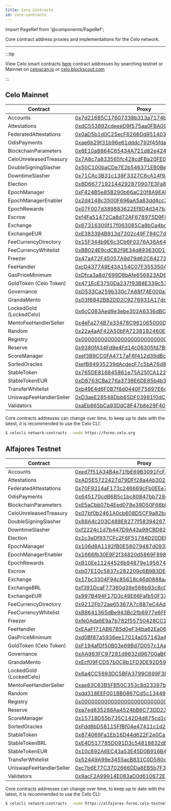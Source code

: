 ```yaml
---
title: Core Contracts
id: core-contracts
---
```


import PageRef from '@components/PageRef';

Core contract address proxies and implementations for the Celo network.

---

:::tip

View Celo smart contracts [here](https://github.com/celo-org/celo-monorepo/tree/master/packages/protocol/contracts) contract addresses by searching testnet or Mainnet on [celoscan.io](https://celoscan.io/) or [celo.blockscout.com](https://celo.blockscout.com/)

:::

## Celo Mainnet

| Contract                | Proxy                                      |
| ----------------------- | ------------------------------------------ |
| Accounts                | [0x7d21685C17607338b313a7174bAb6620baD0aaB7](https://celoscan.io/address/0x7d21685C17607338b313a7174bAb6620baD0aaB7) |
| Attestations            | [0xdC553892cdeeeD9f575aa0FBA099e5847fd88D20](https://celoscan.io/address/0xdC553892cdeeeD9f575aa0FBA099e5847fd88D20) |
| FederatedAttestations   | [0x0aD5b1d0C25ecF6266Dd951403723B2687d6aff2](https://celoscan.io/address/0x0aD5b1d0C25ecF6266Dd951403723B2687d6aff2) |
| OdisPayments            | [0xae6b29f31b96e61dddc792f45fda4e4f0356d0cb](https://celoscan.io/address/0xae6b29f31b96e61dddc792f45fda4e4f0356d0cb) |
| BlockchainParameters    | [0x6E10a8864C65434A721d82e424d727326F9d5Bfa](https://celoscan.io/address/0x6E10a8864C65434A721d82e424d727326F9d5Bfa) |
| CeloUnreleasedTreasury  | [0x7A8c7a833565fc428cdFBa20FE03fAfb178A434f](https://celoscan.io/address/0x7A8c7a833565fc428cdFBa20FE03fAfb178A434f) |
| DoubleSigningSlasher    | [0x50C100baCDe7E2b546371EB0Be1eACcf0A6772ec](https://celoscan.io/address/0x50C100baCDe7E2b546371EB0Be1eACcf0A6772ec) |
| DowntimeSlasher         | [0x71CAc3B31c138F3327C6cA14f9a1c8d752463fDd](https://celoscan.io/address/0x71CAc3B31c138F3327C6cA14f9a1c8d752463fDd) |
| Election                | [0x8D6677192144292870907E3Fa8A5527fE55A7ff6](https://celoscan.io/address/0x8D6677192144292870907E3Fa8A5527fE55A7ff6) |
| EpochManager            | [0xF424B5e85B290b66aC20f8A9EAB75E25a526725E](https://celoscan.io/address/0xF424B5e85B290b66aC20f8A9EAB75E25a526725E) |
| EpochManagerEnabler     | [0x2d4148c3500F696aA5a83dd4cc35c289b738B687](https://celoscan.io/address/0x2d4148c3500F696aA5a83dd4cc35c289b738B687) |
| EpochRewards            | [0x07F007d389883622Ef8D4d347b3f78007f28d8b7](https://celoscan.io/address/0x07F007d389883622Ef8D4d347b3f78007f28d8b7) |
| Escrow                  | [0xf4Fa51472Ca8d72AF678975D9F8795A504E7ada5](https://celoscan.io/address/0xf4Fa51472Ca8d72AF678975D9F8795A504E7ada5) |
| Exchange                | [0x67316300f17f063085Ca8bCa4bd3f7a5a3C66275](https://celoscan.io/address/0x67316300f17f063085Ca8bCa4bd3f7a5a3C66275) |
| ExchangeEUR             | [0xE383394B913d7302c49F794C7d3243c429d53D1d](https://celoscan.io/address/0xE383394B913d7302c49F794C7d3243c429d53D1d) |
| FeeCurrencyDirectory    | [0x15F344b9E6c3Cb6F0376A36A64928b13F62C6276](https://celoscan.io/address/0x15F344b9E6c3Cb6F0376A36A64928b13F62C6276) |
| FeeCurrencyWhitelist    | [0xBB024E9cdCB2f9E34d893630D19611B8A5381b3c](https://celoscan.io/address/0xBB024E9cdCB2f9E34d893630D19611B8A5381b3c) |
| Freezer                 | [0x47a472F45057A9d79d62C6427367016409f4fF5A](https://celoscan.io/address/0x47a472F45057A9d79d62C6427367016409f4fF5A) |
| FeeHandler              | [0xcD437749E43A154C07F3553504c68fBfD56B8778](https://celoscan.io/address/0xcD437749E43A154C07F3553504c68fBfD56B8778) |
| GasPriceMinimum         | [0xDfca3a8d7699D8bAfe656823AD60C17cb8270ECC](https://celoscan.io/address/0xDfca3a8d7699D8bAfe656823AD60C17cb8270ECC) |
| GoldToken (Celo Token)  | [0x471EcE3750Da237f93B8E339c536989b8978a438](https://celoscan.io/address/0x471EcE3750Da237f93B8E339c536989b8978a438) |
| Governance              | [0xD533Ca259b330c7A88f74E000a3FaEa2d63B7972](https://celoscan.io/address/0xD533Ca259b330c7A88f74E000a3FaEa2d63B7972) |
| GrandaMento             | [0x03f6842B82DD2C9276931A17dd23D73C16454a49](https://celoscan.io/address/0x03f6842B82DD2C9276931A17dd23D73C16454a49) |
| LockedGold (LockedCelo) | [0x6cC083Aed9e3ebe302A6336dBC7c921C9f03349E](https://celoscan.io/address/0x6cC083Aed9e3ebe302A6336dBC7c921C9f03349E) |
| MentoFeeHandlerSeller   | [0x4eFa274B7e33476C961065000D58ee09F7921A74](https://celoscan.io/address/0x4eFa274B7e33476C961065000D58ee09F7921A74) |
| Random                  | [0x22a4aAF42A50bFA7238182460E32f15859c93dfe](https://celoscan.io/address/0x22a4aAF42A50bFA7238182460E32f15859c93dfe) |
| Registry                | [0x000000000000000000000000000000000000ce10](https://celoscan.io/address/0x000000000000000000000000000000000000ce10) |
| Reserve                 | [0x9380fA34Fd9e4Fd14c06305fd7B6199089eD4eb9](https://celoscan.io/address/0x9380fA34Fd9e4Fd14c06305fd7B6199089eD4eb9) |
| ScoreManager            | [0xef3B9CC0FA4717aF6f412d39dBcEb89bf92f603B](https://celoscan.io/address/0xef3B9CC0FA4717aF6f412d39dBcEb89bf92f603B) |
| SortedOracles           | [0xefB84935239dAcdecF7c5bA76d8dE40b077B7b33](https://celoscan.io/address/0xefB84935239dAcdecF7c5bA76d8dE40b077B7b33) |
| StableToken             | [0x765DE816845861e75A25fCA122bb6898B8B1282a](https://celoscan.io/address/0x765DE816845861e75A25fCA122bb6898B8B1282a) |
| StableTokenEUR          | [0xD8763CBa276a3738E6DE85b4b3bF5FDed6D6cA73](https://celoscan.io/address/0xD8763CBa276a3738E6DE85b4b3bF5FDed6D6cA73) |
| TransferWhitelist       | [0xb49E4d6F0B7f8d0440F75697E6c8b37E09178BCF](https://celoscan.io/address/0xb49E4d6F0B7f8d0440F75697E6c8b37E09178BCF) |
| UniswapFeeHandlerSeller | [0xD3aeE28548Dbb65DF03981f0dC0713BfCBd10a97](https://celoscan.io/address/0xD3aeE28548Dbb65DF03981f0dC0713BfCBd10a97) |
| Validators              | [0xaEb865bCa93DdC8F47b8e29F40C5399cE34d0C58](https://celoscan.io/address/0xaEb865bCa93DdC8F47b8e29F40C5399cE34d0C58) |

Core contracts addresses can change over time, to keep up to date with the latest, it is recommended to use the Celo CLI:

```bash
$ celocli network:contracts --node https://forno.celo.org
```

## Alfajores Testnet

| Contract                 | Proxy                                      |
| ------------------------ | ------------------------------------------ |
| Accounts                 | [0xed7f51A34B4e71fbE69B3091FcF879cD14bD73A9](https://alfajores.celoscan.io/address/0xed7f51A34B4e71fbE69B3091FcF879cD14bD73A9) |
| Attestations             | [0xAD5E5722427d79DFf28a4Ab30249729d1F8B4cc0](https://alfajores.celoscan.io/address/0xAD5E5722427d79DFf28a4Ab30249729d1F8B4cc0) |
| FederatedAttestations    | [0x70F9314aF173c246669cFb0EEe79F9Cfd9C34ee3](https://alfajores.celoscan.io/address/0x70F9314aF173c246669cFb0EEe79F9Cfd9C34ee3) |
| OdisPayments             | [0x645170cdB6B5c1bc80847bb728dBa56C50a20a49](https://alfajores.celoscan.io/address/0x645170cdB6B5c1bc80847bb728dBa56C50a20a49) |
| BlockchainParameters     | [0xE5aCbb07b4Eed078e39D50F66bF0c80cF1b93abe](https://alfajores.celoscan.io/address/0xE5aCbb07b4Eed078e39D50F66bF0c80cF1b93abe) |
| CeloUnreleasedTreasury   | [0x07bf0b2461A0cb608D5CF9a82ba97dAbA850F79F](https://alfajores.celoscan.io/address/0x07bf0b2461A0cb608D5CF9a82ba97dAbA850F79F) |
| DoubleSigningSlasher     | [0x88A4c203C488E8277f583942672E1aF77e2B5040](https://alfajores.celoscan.io/address/0x88A4c203C488E8277f583942672E1aF77e2B5040) |
| DowntimeSlasher          | [0xf2224c1d7b447D9A43a98CBD82FCCC0eF1c11CC5](https://alfajores.celoscan.io/address/0xf2224c1d7b447D9A43a98CBD82FCCC0eF1c11CC5) |
| Election                 | [0x1c3eDf937CFc2F6F51784D20DEB1af1F9a8655fA](https://alfajores.celoscan.io/address/0x1c3eDf937CFc2F6F51784D20DEB1af1F9a8655fA) |
| EpochManager             | [0x106d8A1192fB0E58079487d093b42332e66F5d8f](https://alfajores.celoscan.io/address/0x106d8A1192fB0E58079487d093b42332e66F5d8f) |
| EpochManagerEnabler      | [0x1666fb30E9F2f34820d5869F89852F11992c952D](https://alfajores.celoscan.io/address/0x1666fb30E9F2f34820d5869F89852F11992c952D) |
| EpochRewards             | [0xB10Ee11244526b94879e1956745bA2E35AE2bA20](https://alfajores.celoscan.io/address/0xB10Ee11244526b94879e1956745bA2E35AE2bA20) |
| Escrow                   | [0xb07E10c5837c282209c6B9B3DE0eDBeF16319a37](https://alfajores.celoscan.io/address/0xb07E10c5837c282209c6B9B3DE0eDBeF16319a37) |
| Exchange                 | [0x17bc3304F94c85618c46d0888aA937148007bD3C](https://alfajores.celoscan.io/address/0x17bc3304F94c85618c46d0888aA937148007bD3C) |
| ExchangeBRL              | [0xf391DcaF77360d39e566b93c8c0ceb7128fa1A08](https://alfajores.celoscan.io/address/0xf391DcaF77360d39e566b93c8c0ceb7128fa1A08) |
| ExchangeEUR              | [0x997B494F17D3c49E66Fafb50F37A972d8Db9325B](https://alfajores.celoscan.io/address/0x997B494F17D3c49E66Fafb50F37A972d8Db9325B) |
| FeeCurrencyDirectory     | [0x9212Fb72ae65367A7c887eC4Ad9bE310BAC611BF](https://alfajores.celoscan.io/address/0x9212Fb72ae65367A7c887eC4Ad9bE310BAC611BF) |
| FeeCurrencyWhitelist     | [0xB8641365dBe943Bc2fb6977e6FBc1630EF47dB5a](https://alfajores.celoscan.io/address/0xB8641365dBe943Bc2fb6977e6FBc1630EF47dB5a) |
| Freezer                  | [0xfe0Ada6E9a7b782f55750428CC1d8428Cd83C3F1](https://alfajores.celoscan.io/address/0xfe0Ada6E9a7b782f55750428CC1d8428Cd83C3F1) |
| FeeHandler               | [0xEAaFf71AB67B5d0eF34ba62Ea06Ac3d3E2dAAA38](https://alfajores.celoscan.io/address/0xEAaFf71AB67B5d0eF34ba62Ea06Ac3d3E2dAAA38) |
| GasPriceMinimum          | [0xd0Bf87a5936ee17014a057143a494Dc5C5d51E5e](https://alfajores.celoscan.io/address/0xd0Bf87a5936ee17014a057143a494Dc5C5d51E5e) |
| GoldToken (Celo Token)   | [0xF194afDf50B03e69Bd7D057c1Aa9e10c9954E4C9](https://alfajores.celoscan.io/address/0xF194afDf50B03e69Bd7D057c1Aa9e10c9954E4C9) |
| Governance               | [0xAA963FC97281d9632d96700aB62A4D1340F9a28a](https://alfajores.celoscan.io/address/0xAA963FC97281d9632d96700aB62A4D1340F9a28a) |
| GrandaMento              | [0xEcf09FCD57b0C8b1FD3DE92D59E234b88938485B](https://alfajores.celoscan.io/address/0xEcf09FCD57b0C8b1FD3DE92D59E234b88938485B) |
| LockedGold (LockedCelo)  | [0x6a4CC5693DC5BFA3799C699F3B941bA2Cb00c341](https://alfajores.celoscan.io/address/0x6a4CC5693DC5BFA3799C699F3B941bA2Cb00c341) |
| MentoFeeHandlerSeller    | [0xae83C63B5FB50C353c8d23397bcC9dBf3a9837Ac](https://alfajores.celoscan.io/address/0xae83C63B5FB50C353c8d23397bcC9dBf3a9837Ac) |
| Random                   | [0xdd318EEF001BB0867Cd5c134496D6cF5Aa32311F](https://alfajores.celoscan.io/address/0xdd318EEF001BB0867Cd5c134496D6cF5Aa32311F) |
| Registry                 | [0x000000000000000000000000000000000000ce10](https://alfajores.celoscan.io/address/0x000000000000000000000000000000000000ce10) |
| Reserve                  | [0xa7ed835288Aa4524bB6C73DD23c0bF4315D9Fe3e](https://alfajores.celoscan.io/address/0xa7ed835288Aa4524bB6C73DD23c0bF4315D9Fe3e) |
| ScoreManager             | [0x1571BD55b735C142D4d875cd1db7EBDe3730d7F2](https://alfajores.celoscan.io/address/0x1571BD55b735C142D4d875cd1db7EBDe3730d7F2) |
| SortedOracles            | [0xFdd8bD58115FfBf04e47411c1d228eCC45E93075](https://alfajores.celoscan.io/address/0xFdd8bD58115FfBf04e47411c1d228eCC45E93075) |
| StableToken              | [0x874069Fa1Eb16D44d622F2e0Ca25eeA172369bC1](https://alfajores.celoscan.io/address/0x874069Fa1Eb16D44d622F2e0Ca25eeA172369bC1) |
| StableTokenBRL           | [0xE4D517785D091D3c54818832dB6094bcc2744545](https://alfajores.celoscan.io/address/0xE4D517785D091D3c54818832dB6094bcc2744545) |
| StableTokenEUR           | [0x10c892A6EC43a53E45D0B916B4b7D383B1b78C0F](https://alfajores.celoscan.io/address/0x10c892A6EC43a53E45D0B916B4b7D383B1b78C0F) |
| TransferWhitelist        | [0x52449A99e3455acB831C0D580dCDAc8B290d5182](https://alfajores.celoscan.io/address/0x52449A99e3455acB831C0D580dCDAc8B290d5182) |
| UniswapFeeHandlerSeller  | [0xc7b6E77C3702666DDa8EB5b7F30234B020788b21](https://alfajores.celoscan.io/address/0xc7b6E77C3702666DDa8EB5b7F30234B020788b21) |
| Validators               | [0x9acF2A99914E083aD0d610672E93d14b0736BBCc](https://alfajores.celoscan.io/address/0x9acF2A99914E083aD0d610672E93d14b0736BBCc) |

Core contracts addresses can change over time, to keep up to date with the latest, it is recommended to use the Celo CLI:

```bash
$ celocli network:contracts --node https://alfajores-forno.celo-testnet.org
```
